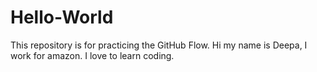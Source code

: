 # Hello-World
This repository is for practicing the GitHub Flow.
Hi my name is Deepa, I work for amazon. I love to learn coding. 
